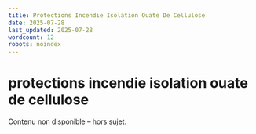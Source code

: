 ```yaml
---
title: Protections Incendie Isolation Ouate De Cellulose
date: 2025-07-28
last_updated: 2025-07-28
wordcount: 12
robots: noindex
---
```


# protections incendie isolation ouate de cellulose

Contenu non disponible – hors sujet.